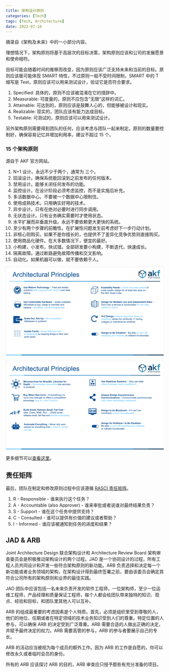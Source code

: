 ```yaml
---
title: 架构设计原则
categories: [Tech]
tags: [Tech, Architecture]
date: 2022-07-10
---
```


摘录自《架构及未来》中的一小部分内容。

理想情况下，架构原则将基于高层次的目标决策，架构原则应该和公司的发展愿景和使命相符。

目标可能会随着时间的推移而改变，因为原则应该广泛支持未来和当前的目标。原则应该极可能体现 SMART 特性，不过原则一般不受时间限制，SMART 中的 T 缩写是 Test，原则应该可以用来测试设计，验证它是否符合要求。

1. Specified: 具体的，原则不应该被混淆在它的措辞中。
2. Measurable: 可度量的，原则不应包含“无限”这样的词汇。
3. Attainable: 可达到的，原则应该是鼓舞人心的，但能够被设计和现实。
4. Realizable: 现实的，团队应该有能力达成目标。
5. Testable: 可测试的，原则应该可以用来测试设计。

另外架构原则需要得到团队的任何，应该考虑与团队一起来制定。原则的数量要控制好，确保容易记忆并增加利用率，建议不超过 15 个。

### 15 个架构原则

源自于 AKF 官方网站。

1. N+1 设计。永远不少于两个，通常为 三个。
2. 回滚设计。确保系统能回滚到之前发布的任何版本。
3. 禁用设计。能够关闭任何发布的功能。
4. 监控设计。在设计阶段必须考虑监控，而不是实施后补充。
5. 多活数据中心。不要被一个数据中心限制住。
6. 使用成熟技术。只用确实好用的技术。
7. 异步设计。只有在绝对必要时进行同步调用。
8. 无状态设计。只有业务确实需要时才使用状态。
9. 水平扩展而非垂直升级。永远不要依赖更大更快的系统。
10. 至少有两个步骤的前瞻性。在扩展性问题发生前考虑好下一步行动计划。
11. 非核心则购买。如果不是你擅长的，也提供不了差异化竞争优势则直接购买。
12. 使用商品化硬件。在大多数情况下，便宜的最好。
13. 小构建，小发布，快试错。全部研发要小构建，不断迭代，快速成长。
14. 隔离故障。通过断路避免故障传播和交叉影响。
15. 自动化。如果机器可以做，就不要依赖于人。

![](https://raw.githubusercontent.com/tobyqin/img/master/202207112234523.png)

![](https://raw.githubusercontent.com/tobyqin/img/master/202207112234113.png)

更多细节可以[查看这里](https://akfpartners.com/growth-blog/role-of-architectural-principles-in-software-development-and-systems-develo)。

## 责任矩阵

最后，团队在制定和修改原则过程中应该遵循 [RASCI 责任矩阵](https://en.wikipedia.org/wiki/Responsibility_assignment_matrix)。

1. R - Responsible - 谁来执行这个任务？
2. A - Accountable (also Approver) - 谁来审批或者说谁对最终结果负责？
3. S - Support - 谁在这个任务中提供支持？
4. C - Consulted - 谁可以提供有价值的建议或者帮助？
5. I - Informed - 谁应该被通知到任务的进度和结果？

## JAD & ARB

Joint Architecture Design 联合架构设计和 Architecture Review Board 架构审查委员会是积极推动架构设计的两个过程。JAD 是一个协同设计的过程，所有工程人员共同设计和开发一些符合架构原则的新功能。ARB 负责选择和决定每一个新功能或者业务领域的架构，在架构设计得到最终签署之前，要由该委员会确定其符合公司所有的架构原则和业界的最佳实践。

JAD 团队中应该包括一名未来负责开发的软件工程师，一位架构师，至少一位运维工程师，产品经理和质量保证工程师，每个人都会给团队带来独特的知识、观点、经验和目标，和团队里其他人可以互补。

ARB 的组成最重要的考虑因素是个人特质。首先，必须是组织里受到尊敬的人，他们的地位、任期或者在特定领域的技术业务知识受到人们的尊重。特定位置的人参与，可以确保 ARB 的决定受到广泛尊重。ARB 需要合适的人做出正确的决定，并赋予最终决定的权力。ARB 需要高管的参与，ARB 的参与者要展示自己的专长。

ARB 的活动应当被视为每个成员的额外工作。因为 ARB 的工作是自愿的，你可以修改永久或者临时会员的身份。

所有的 ARB 应该探讨 ARB 的目的，ARB 审查应只授予那些有充分准备的项目。
